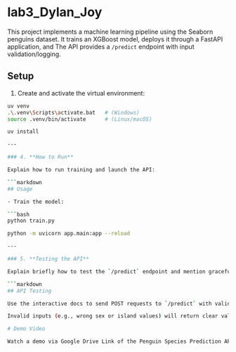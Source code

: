 # lab3_Dylan_Joy

This project implements a machine learning pipeline using the Seaborn penguins dataset. It trains an XGBoost model, deploys it through a FastAPI application, and The API provides a `/predict` endpoint with input validation/logging.

## Setup

1. Create and activate the virtual environment:

```bash
uv venv
.\.venv\Scripts\activate.bat   # (Windows)
source .venv/bin/activate      # (Linux/macOS)

uv install

---

### 4. **How to Run**

Explain how to run training and launch the API:

```markdown
## Usage

- Train the model:

```bash
python train.py

python -m uvicorn app.main:app --reload

---

### 5. **Testing the API**

Explain briefly how to test the `/predict` endpoint and mention graceful failure:

```markdown
## API Testing

Use the interactive docs to send POST requests to `/predict` with valid penguin features.

Invalid inputs (e.g., wrong sex or island values) will return clear validation errors.

# Demo Video

Watch a demo via Google Drive Link of the Penguin Species Prediction API: https://drive.google.com/file/d/1mTPUupXrFiNgHlyMJ2ILlzgGERq9qx6V/view?usp=sharing

